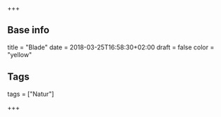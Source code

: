 +++

## Base info
title = "Blade"
date = 2018-03-25T16:58:30+02:00
draft = false
color = "yellow"

## Tags
tags = ["Natur"]

+++